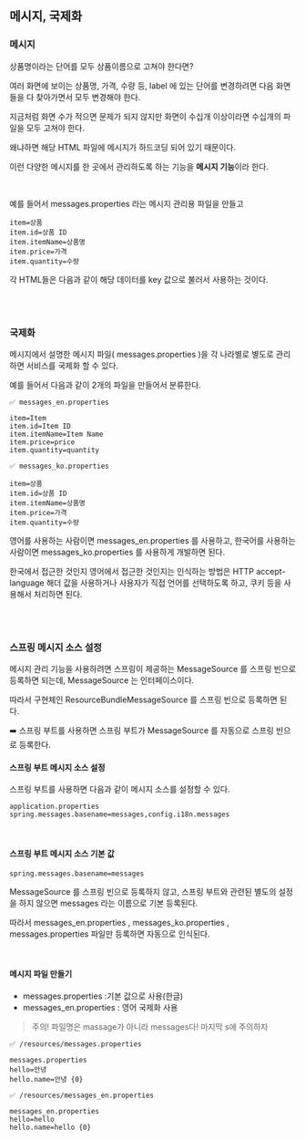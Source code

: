 ## 메시지, 국제화

### 메시지



상품명이라는 단어를 모두 상품이름으로 고쳐야 한다면?


여러 화면에 보이는 상품명, 가격, 수량 등, label 에 있는 단어를 변경하려면 다음 화면들을 다 찾아가면서 모두 변경해야 한다. 

지금처럼 화면 수가 적으면 문제가 되지 않지만 화면이 수십개 이상이라면 수십개의 파일을 모두 고쳐야 한다.


왜냐하면 해당 HTML 파일에 메시지가 하드코딩 되어 있기 때문이다.

이런 다양한 메시지를 한 곳에서 관리하도록 하는 기능을 **메시지 기능**이라 한다.

<br>

예를 들어서 messages.properties 라는 메시지 관리용 파일을 만들고

```
item=상품
item.id=상품 ID
item.itemName=상품명
item.price=가격
item.quantity=수량
```

각 HTML들은 다음과 같이 해당 데이터를 key 값으로 불러서 사용하는 것이다.

<br>
<br>

### 국제화

메시지에서 설명한 메시지 파일( messages.properties )을 각 나라별로 별도로 관리하면 서비스를 국제화 할 수 있다.

예를 들어서 다음과 같이 2개의 파일을 만들어서 분류한다.

```
✅ messages_en.properties

item=Item
item.id=Item ID
item.itemName=Item Name
item.price=price
item.quantity=quantity

✅ messages_ko.properties

item=상품
item.id=상품 ID
item.itemName=상품명
item.price=가격
item.quantity=수량
```
영어를 사용하는 사람이면 messages_en.properties 를 사용하고,
한국어를 사용하는 사람이면 messages_ko.properties 를 사용하게 개발하면 된다.


한국에서 접근한 것인지 영어에서 접근한 것인지는 인식하는 방법은 HTTP accept-language 해더 값을 사용하거나 사용자가 직접 언어를 선택하도록 하고, 쿠키 등을 사용해서 처리하면 된다.

<br><Br>

### 스프링 메시지 소스 설정 

메시지 관리 기능을 사용하려면 스프링이 제공하는 MessageSource 를 스프링 빈으로 등록하면 되는데,
MessageSource 는 인터페이스이다. 

따라서 구현체인 ResourceBundleMessageSource 를 스프링 빈으로
등록하면 된다.

➡️ 스프링 부트를 사용하면 스프링 부트가 MessageSource 를 자동으로 스프링 빈으로 등록한다.

#### 스프링 부트 메시지 소스 설정
스프링 부트를 사용하면 다음과 같이 메시지 소스를 설정할 수 있다.

```
application.properties
spring.messages.basename=messages,config.i18n.messages
```

<br>

#### 스프링 부트 메시지 소스 기본 값
`spring.messages.basename=messages`

MessageSource 를 스프링 빈으로 등록하지 않고, 스프링 부트와 관련된 별도의 설정을 하지 않으면
messages 라는 이름으로 기본 등록된다. 

따라서 messages_en.properties , messages_ko.properties , messages.properties 파일만 등록하면 자동으로 인식된다.

<br>

#### 메시지 파일 만들기

- messages.properties :기본 값으로 사용(한글)
- messages_en.properties : 영어 국제화 사용
> 주의! 파일명은 massage가 아니라 messages다! 마지막 s에 주의하자

```
✅ /resources/messages.properties

messages.properties
hello=안녕
hello.name=안녕 {0}

✅ /resources/messages_en.properties

messages_en.properties
hello=hello
hello.name=hello {0}
```